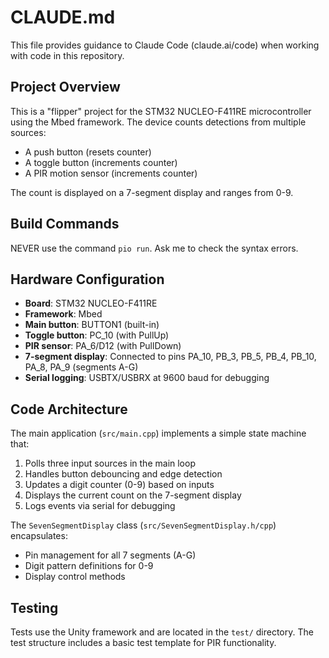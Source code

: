 # CLAUDE.md

This file provides guidance to Claude Code (claude.ai/code) when working with code in this repository.

## Project Overview

This is a "flipper" project for the STM32 NUCLEO-F411RE microcontroller using the Mbed framework. The device counts detections from multiple sources:
- A push button (resets counter)
- A toggle button (increments counter)  
- A PIR motion sensor (increments counter)

The count is displayed on a 7-segment display and ranges from 0-9.

## Build Commands

NEVER use the command `pio run`. Ask me to check the syntax errors.

## Hardware Configuration

- **Board**: STM32 NUCLEO-F411RE
- **Framework**: Mbed
- **Main button**: BUTTON1 (built-in)
- **Toggle button**: PC_10 (with PullUp)
- **PIR sensor**: PA_6/D12 (with PullDown)
- **7-segment display**: Connected to pins PA_10, PB_3, PB_5, PB_4, PB_10, PA_8, PA_9 (segments A-G)
- **Serial logging**: USBTX/USBRX at 9600 baud for debugging

## Code Architecture

The main application (`src/main.cpp`) implements a simple state machine that:
1. Polls three input sources in the main loop
2. Handles button debouncing and edge detection
3. Updates a digit counter (0-9) based on inputs
4. Displays the current count on the 7-segment display
5. Logs events via serial for debugging

The `SevenSegmentDisplay` class (`src/SevenSegmentDisplay.h/cpp`) encapsulates:
- Pin management for all 7 segments (A-G)
- Digit pattern definitions for 0-9
- Display control methods

## Testing

Tests use the Unity framework and are located in the `test/` directory. The test structure includes a basic test template for PIR functionality.